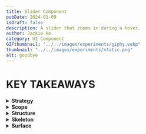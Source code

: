 ```yaml
---
title: Slider Component
pubDate: 2024-01-09
isDraft: false
description: A slider that zooms in during a hover.
author: Jackie Ho
category: UI Component
GIFthumbnail: "../../images/experiments/giphy.webp"
thumbnail: "../../images/experiments/static.png"
alt: goodbye
---
```




# KEY TAKEAWAYS



<details>
<summary><strong>Strategy</strong></summary>
<p>
Let’s say you have a piece of land and would like to construct a building. The first few decisions of the project include: Why are you constructing a building; is it to live in or for commercial purposes? Who might want to rent the building? Is the location favorable for potential buyers or renters? You consult appraisers and attorneys to help you with these decisions. Through these questions, you identify the business objectives and the user needs.
<ul>
<li>What types of products & services do you provide?</li>

</ul>
Insights gathered from these questions, he wanted his clients to know that by working with him, the possibilities are endless or infinite.  
</p>
</details>

<details>
<summary><strong>Scope</strong></summary>
<p>
The decisions taken on the Strategy plane influence the scope. In the case of the building, you consult a professional, who inspects the land to assess what is possible to construct on it — a detached house, an apartment building, an office space or maybe a shopping mall. The scope of the project defines what the value proposition, the product and the features that meet the business objectives and user needs are.
<ul>
<li>What types of products & services do you provide?</li>

</ul>
Insights gathered from these questions, he wanted his clients to know that by working with him, the possibilities are endless or infinite.  
</p>
</details>

<details>
<summary><strong>Structure</strong></summary>
<p>
Once the scope is decided, your architect creates some blueprints, showing the entrance and exits to different rooms, hallways, restrooms, elevators and staircases. This is the structure — how the user interacts with and navigates around the product’s features.
<ul>
<li>What types of products & services do you provide?</li>

</ul>
Insights gathered from these questions, he wanted his clients to know that by working with him, the possibilities are endless or infinite.  
</p>
</details>

<details>
<summary><strong>Skeleton</strong></summary>
<p>
The architect creates sketches or 3D models based on the blueprint and includes details of the interiors. The architect also enlists the help of a builder to create a full-scale sample of a portion of the building, complete with furniture and fittings, to give you a more realistic feel of the space. Here — on the Skeleton plane — the interface of the product becomes visible.
<ul>
<li>What types of products & services do you provide?</li>

</ul>
Insights gathered from these questions, he wanted his clients to know that by working with him, the possibilities are endless or infinite.  
</p>
</details>

<details>
<summary><strong>Surface</strong></summary>
<p>
Finally, an interior designer helps you decide the color of the walls, the flooring, the furniture and accessories in individual rooms. The Surface plane is where the layer of presentation is put in place.
<ul>
<li>What types of products & services do you provide?</li>

</ul>
Insights gathered from these questions, he wanted his clients to know that by working with him, the possibilities are endless or infinite.  
</p>
</details>
